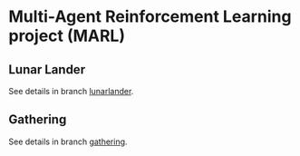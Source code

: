 # Multi-Agent Reinforcement Learning project (MARL)

## Lunar Lander
See details in branch [lunarlander](https://github.com/osipychev/IE598_RL/tree/lunarlander).

## Gathering
See details in branch [gathering](https://github.com/osipychev/IE598_RL/tree/gathering).
